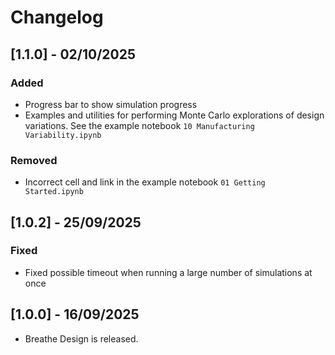 # Changelog

## [1.1.0] - 02/10/2025

### Added

- Progress bar to show simulation progress
- Examples and utilities for performing Monte Carlo explorations of design variations.  See the example notebook `10 Manufacturing Variability.ipynb`

### Removed

- Incorrect cell and link in the example notebook `01 Getting Started.ipynb`

## [1.0.2] - 25/09/2025

### Fixed

- Fixed possible timeout when running a large number of simulations at once


## [1.0.0] - 16/09/2025

- Breathe Design is released.
